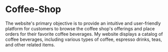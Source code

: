 # Coffee-Shop
The website's primary objective is to provide an intuitive and user-friendly platform for customers to browse the coffee shop's offerings and place orders for their favorite coffee beverages.
My website displays a catalog of coffee beverages, including various types of coffee, espresso drinks, teas, and other related items. 
